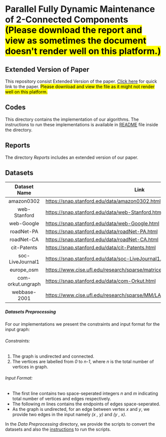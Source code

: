 # Parallel Fully Dynamic Maintenance of 2-Connected Components <mark>(Please download the report and view as sometimes the document doesn't render well on this platform.)</mark>

## Extended Version of Paper
This repository consist Extended Version of the paper. [Click here](Reports/IPDPS_2022__Extended____Dynamic_BCC.pdf) for quick link to the paper. <mark>Please download and view the file as it might not render well on this platform.</mark>

## Codes
This directory contains the implementation of our algorithms. 
The instructions to run these implementations is available in [README](Code/README.md) file inside the directory.

## Reports
The directory *Reports* includes an extended version of our paper. 

## Datasets

|    Dataset Name   | Link                                                                               | Vertices | Edges     |
|:-----------------:|------------------------------------------------------------------------------------|----------|-----------|
| amazon0302        | https://snap.stanford.edu/data/amazon0302.html | 262111   | 1234877   |
| web-Stanford      | https://snap.stanford.edu/data/web-Stanford.html | 281903   | 2312497   |
| web-Google        | https://snap.stanford.edu/data/web-Google.html | 875713   | 5105039   |
| roadNet-PA        | https://snap.stanford.edu/data/roadNet-PA.html | 1088092  | 1541898   |
| roadNet-CA        | https://snap.stanford.edu/data/roadNet-CA.html | 1965206  | 2766607   |
| cit-Patents       | https://snap.stanford.edu/data/cit-Patents.html | 3774768  | 16518948  |
| soc-LiveJournal1  | https://snap.stanford.edu/data/soc-LiveJournal1.html | 4847571  | 68993773  |
| europe_osm        | https://www.cise.ufl.edu/research/sparse/matrices/DIMACS10/europe_osm.html | 50912018 | 108109320 |
| com-orkut.ungraph | https://snap.stanford.edu/data/com-Orkut.html | 3072441  | 117185083 |
| webbase-2001        | https://www.cise.ufl.edu/research/sparse/MM/LAW/webbase-2001.tar.gz | 118142155   | 1019903190   |

##### Datasets Preprocessing
For our implementations we present the constraints and input format for the input graph:
###### Constraints:
1. The graph is undirected and connected.
2. The vertices are labelled from *0* to *n-1*, where *n* is the total number of vertices in graph.
###### Input Format:
- The first line contains two space-seperated integers *n* and *m* indicating total number of vertices and edges respectively.
- The following *m* lines contains the endpoints of edges space-seperated.
- As the graph is undirected, for an edge between vertex *x* and *y*, we provide two edges in the input namely *(x , y)* and *(y , x)*.

In the *Data Preprocessing* directory, we provide the scripts to convert the datasets and also the [instructions](Data-Processing/README.md) to run the scripts.

